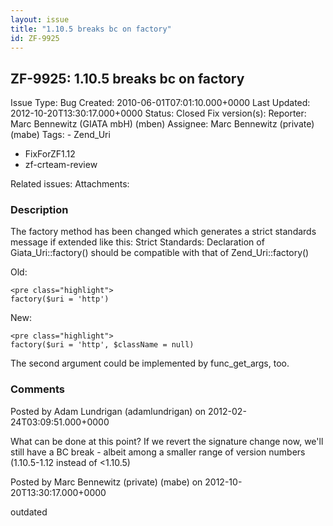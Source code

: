 ```yaml
---
layout: issue
title: "1.10.5 breaks bc on factory"
id: ZF-9925
---
```


ZF-9925: 1.10.5 breaks bc on factory
------------------------------------

 Issue Type: Bug Created: 2010-06-01T07:01:10.000+0000 Last Updated: 2012-10-20T13:30:17.000+0000 Status: Closed Fix version(s): 
 Reporter:  Marc Bennewitz (GIATA mbH) (mben)  Assignee:  Marc Bennewitz (private) (mabe)  Tags: - Zend\_Uri
- FixForZF1.12
- zf-crteam-review
 
 Related issues: 
 Attachments: 
### Description

The factory method has been changed which generates a strict standards message if extended like this: Strict Standards: Declaration of Giata\_Uri::factory() should be compatible with that of Zend\_Uri::factory()

Old:

 
    <pre class="highlight">
    factory($uri = 'http')


New:

 
    <pre class="highlight">
    factory($uri = 'http', $className = null)


The second argument could be implemented by func\_get\_args, too.

 

 

### Comments

Posted by Adam Lundrigan (adamlundrigan) on 2012-02-24T03:09:51.000+0000

What can be done at this point? If we revert the signature change now, we'll still have a BC break - albeit among a smaller range of version numbers (1.10.5-1.12 instead of <1.10.5)

 

 

Posted by Marc Bennewitz (private) (mabe) on 2012-10-20T13:30:17.000+0000

outdated

 

 